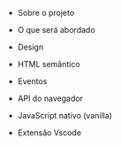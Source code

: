- Sobre o projeto
- O que será abordado

- Design
- HTML semântico
- Eventos
- API do navegador
- JavaScript nativo (vanilla)
- Extensão Vscode
